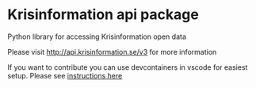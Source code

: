 #  Krisinformation api package
Python library for accessing Krisinformation open data

Please visit http://api.krisinformation.se/v3 for more information

If you want to contribute you can use devcontainers in vscode for easiest setup. Please see [instructions here](.devcontainer/README.md)
